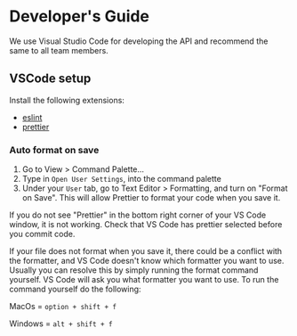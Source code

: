 # Developer's Guide

We use Visual Studio Code for developing the API and recommend the same to all team members.

## VSCode setup

Install the following extensions:

- [eslint](https://marketplace.visualstudio.com/items?itemName=dbaeumer.vscode-eslint)
- [prettier](https://marketplace.visualstudio.com/items?itemName=esbenp.prettier-vscode)

### Auto format on save

1. Go to View > Command Palette...
2. Type in `Open User Settings`, into the command palette
3. Under your `User` tab, go to Text Editor > Formatting, and turn on "Format on Save". This will allow Prettier to format your code when you save it.

If you do not see "Prettier" in the bottom right corner of your VS Code window, it is not working. Check that VS Code has prettier selected before you commit code.

If your file does not format when you save it, there could be a conflict with the formatter, and VS Code doesn't know which formatter you want to use. Usually you can resolve this by simply running the format command yourself. VS Code will ask you what formatter you want to use. To run the command yourself do the following:

MacOs = `option + shift + f`

Windows = `alt + shift + f`

